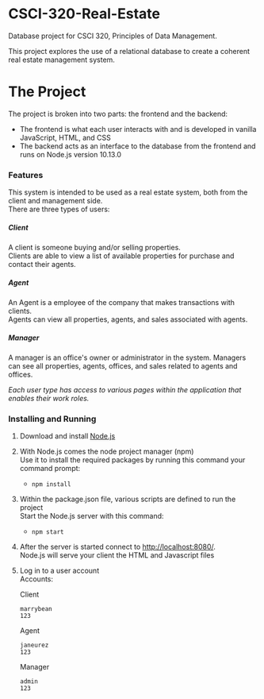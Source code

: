 # CSCI-320-Real-Estate
Database project for CSCI 320, Principles of Data Management.  

This project explores the use of a relational database to create a coherent real estate management system.  

# The Project
The project is broken into two parts: the frontend and the backend:
- The frontend is what each user interacts with and is developed in vanilla JavaScript, HTML, and CSS
- The backend acts as an interface to the database from the frontend and runs on Node.js version 10.13.0

### Features
This system is intended to be used as a real estate system, both from the client and management side.  
There are three types of users:
##### Client
A client is someone buying and/or selling properties.  
Clients are able to view a list of available properties for purchase and contact their agents.
##### Agent
An Agent is a employee of the company that makes transactions with clients.  
Agents can view all properties, agents, and sales associated with agents.
##### Manager
A manager is an office's owner or administrator in the system.
Managers can see all properties, agents, offices, and sales related to agents and offices.

*Each user type has access to various pages within the application that enables their work roles.*

### Installing and Running
1. Download and install [Node.js](https://nodejs.org/en/download/)

2. With Node.js comes the node project manager (npm)  
Use it to install the required packages by running this command your command prompt:
    - ```npm install```

3. Within the package.json file, various scripts are defined to run the project  
Start the Node.js server with this command:
    - ```npm start```

4. After the server is started connect to [http://localhost:8080/](http:localhost:8080/).  
Node.js will serve your client the HTML and Javascript files

5. Log in to a user account  
Accounts:  

    Client
    ```
    marrybean
    123
    ```
    Agent
    ```
    janeurez
    123
    ```
    Manager
    ```
    admin
    123
    ```